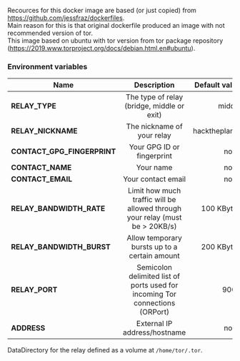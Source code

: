Recources for this docker image are based (or just copied) from https://github.com/jessfraz/dockerfiles.  
Main reason for this is that original dockerfile produced an image with not recommended version of tor.  
This image based on ubuntu with tor version from tor package repository (https://2019.www.torproject.org/docs/debian.html.en#ubuntu).

 ### Environment variables

| Name                         | Description                                                                  | Default value |
| ---------------------------- |:----------------------------------------------------------------------------:| -------------:|
| **RELAY_TYPE**               | The type of relay (bridge, middle or exit)                                   | middle        |
| **RELAY_NICKNAME**           | The nickname of your relay                                                   | hacktheplanet |
| **CONTACT_GPG_FINGERPRINT**  | Your GPG ID or fingerprint                                                   | none          |
| **CONTACT_NAME**             | Your name                                                                    | none          |
| **CONTACT_EMAIL**            | Your contact email                                                           | none          |
| **RELAY_BANDWIDTH_RATE**     | Limit how much traffic will be allowed through your relay (must be > 20KB/s) | 100 KBytes    |
| **RELAY_BANDWIDTH_BURST**    | Allow temporary bursts up to a certain amount                                | 200 KBytes    |
| **RELAY_PORT**               | Semicolon delimited list of ports used for incoming Tor connections (ORPort) | 9001          |
| **ADDRESS**                  | External IP address/hostname                                                 | none          |

DataDirectory for the relay defined as a volume at `/home/tor/.tor`.
